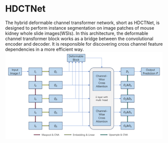 # HDCTNet
The hybrid deformable channel transformer network, short as HDCTNet, is designed to perform instance segmentation on image patches of mouse kidney whole slide images(WSIs). In this architecture, the deformable channel transformer block works as a bridge between the convolutional encoder and decoder. It is responsible for discovering cross channel feature dependencies in a more efficient way.
![](/images/HDCTNet.png)
